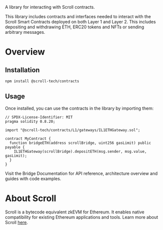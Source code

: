 A library for interacting with Scroll contracts.

This library includes contracts and interfaces needed to interact with the Scroll Smart Contracts deployed on both Layer 1 and Layer 2. This includes depositing and withdrawing ETH, ERC20 tokens and NFTs or sending arbitrary messages.

# Overview

## Installation

```bash
npm install @scroll-tech/contracts
```

## Usage

Once installed, you can use the contracts in the library by importing them:

```solidity
// SPDX-License-Identifier: MIT
pragma solidity 0.8.20;

import "@scroll-tech/contracts/L1/gateways/IL1ETHGateway.sol";

contract MyContract {
  function bridgeETH(address scrollBridge, uint256 gasLimit) public payable {
    IL1ETHGateway(scrollBridge).depositETH(msg.sender, msg.value, gasLimit);
  }
}

```

Visit the Bridge Documentation for API reference, architecture overview and guides with code examples.

# About Scroll

Scroll is a bytecode equivalent zkEVM for Ethereum. It enables native compatibility for existing Ethereum applications and tools. Learn more about Scroll [here](https://scroll.io/).
